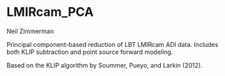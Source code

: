 LMIRcam_PCA
===========
Neil Zimmerman

Principal component-based reduction of LBT LMIRcam ADI data.
Includes both KLIP subtraction and point source forward modeling.

Based on the KLIP algorithm by Soummer, Pueyo, and Larkin (2012).

